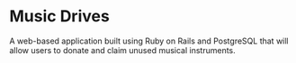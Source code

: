 # Music Drives
A web-based application built using Ruby on Rails and PostgreSQL that will allow users to donate and claim unused musical instruments.
